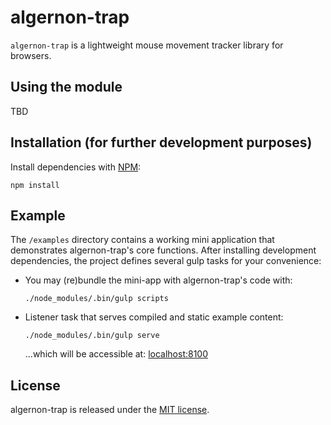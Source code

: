 # algernon-trap

`algernon-trap` is a lightweight mouse movement tracker library for browsers.

## Using the module

TBD

## Installation (for further development purposes)

Install dependencies with [NPM](https://www.npmjs.org):

```
npm install
```

## Example 

The `/examples` directory contains a working mini application that demonstrates
algernon-trap's core functions.  After installing development dependencies, the
project defines several gulp tasks for your convenience:

- You may (re)bundle the mini-app with algernon-trap's code with:

  ```
  ./node_modules/.bin/gulp scripts
  ```

- Listener task that serves compiled and static example content:

  ```
  ./node_modules/.bin/gulp serve
  ```

  ...which will be accessible at: [localhost:8100](http://localhost:8100/)


## License

algernon-trap is released under the [MIT license](https://github.com/cursorinsight/algernon-trap/blob/master/LICENSE.md).

<!---
[![Build Status](https://secure.travis-ci.org/user/algernon-trap.png?branch=master)](http://travis-ci.org/user/algernon-trap)


## Installation

Install with [Bower](http://bower.io):

```
bower install -/-save algernon-trap
```

The component can be used as a Common JS module, an AMD module, or a global.


## API

### algernon-trap()


## Testing

Install [Node](http://nodejs.org) (comes with npm) and Bower.

From the repo root, install the project's development dependencies:

```
npm install
bower install
```

Testing relies on the Karma test-runner. If you'd like to use Karma to
automatically watch and re-run the test file during development, it's easiest
to globally install Karma and run it from the CLI.

```
npm install -g karma
karma start
```

To run the tests in Firefox, just once, as CI would:

```
npm test
```


## Browser support

* Google Chrome (latest)
* Opera (latest)
* Firefox 4+
* Safari 5+
* Internet Explorer 8+

-->
